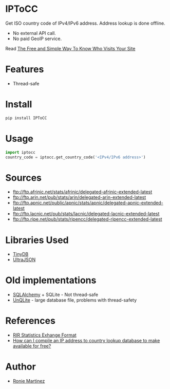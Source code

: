 # IPToCC

Get ISO country code of IPv4/IPv6 address. Address lookup is done offline.

- No external API call.
- No paid GeoIP service.

Read [The Free and Simple Way To Know Who Visits Your Site](roniemartinez.space/blog/the_free_and_simple_way_to_know_who_visits_your_site)

# Features

- Thread-safe

# Install

```bash
pip install IPToCC
```

# Usage

```python
import iptocc
country_code = iptocc.get_country_code('<IPv4/IPv6 address>')
```

# Sources

- ftp://ftp.afrinic.net/stats/afrinic/delegated-afrinic-extended-latest
- ftp://ftp.arin.net/pub/stats/arin/delegated-arin-extended-latest
- ftp://ftp.apnic.net/public/apnic/stats/apnic/delegated-apnic-extended-latest
- ftp://ftp.lacnic.net/pub/stats/lacnic/delegated-lacnic-extended-latest
- ftp://ftp.ripe.net/pub/stats/ripencc/delegated-ripencc-extended-latest


# Libraries Used

- [TinyDB](https://github.com/msiemens/tinydb)
- [UltraJSON](https://github.com/esnme/ultrajson)

# Old implementations

- [SQLAlchemy](https://www.sqlalchemy.org/) + SQLite - Not thread-safe
- [UnQLite](https://github.com/coleifer/unqlite-python) - large database file, problems with thread-safety


# References

- [RIR Statistics Exhange Format](https://www.apnic.net/about-apnic/corporate-documents/documents/resource-guidelines/rir-statistics-exchange-format/)
- [How can I compile an IP address to country lookup database to make available for free?](https://webmasters.stackexchange.com/questions/34628/how-can-i-compile-an-ip-address-to-country-lookup-database-to-make-available-for)


# Author

- [Ronie Martinez](mailto:ronmarti18@gmail.com)
